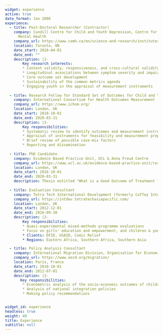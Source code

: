 ```yaml
---
widget: experience
active: true
date_format: Jan 2006
experience:
  - title: Post-Doctoral Researcher (Contractor)
    company: Cundill Centre for Child and Youth Depression, Centre for Addiction and
      Mental Health
    company_url: https://www.camh.ca/en/science-and-research/institutes-and-centres/cundill-centre-for-child-and-youth-depression
    location: Toronto, ON
    date_start: 2020-04-01
    date_end: ""
    description: |2-
        Key research interests:
        * Content validity, responsiveness, and cross-cultural validity of functioning scales
        * Longitudinal associations between symptom severity and impairment
        * Core outcome set development
        * Sustainability of the common metrics agenda
        * Engaging youth in the appraisal of measurement instruments
        
  - title: Research Fellow for Standard Set of Outcomes for Child and Youth Anxiety and Depression
    company: International Consortium for Health Outcomes Measurement (ICHOM)
    company_url: https://www.ichom.org/
    location: London, UK
    date_start: 2018-10-01
    date_end: 2020-03-31
    description: |2-
        Key responsibilities:
        * Systematic review to identify outcomes and measurement instruments
        * Appraisal of instruments for feasibility and measurement properties
        * Brief review of possible case-mix factors
        * Reporting and dissemination
          
  - title: PhD Candidate
    company: Evidence Based Practice Unit, UCL & Anna Freud Centre
    company_url: https://www.ucl.ac.uk/evidence-based-practice-unit/research/phd-projects
    location: London, UK
    date_start: 2016-10-01
    date_end: 2020-03-31
    description: Thesis entitled "What is a Good Outcome of Treatment for Adolescent Depression? A Mixed-Methods Exploration of Measurement, Concepts, and Priorities",           supervised by Miranda Wolpert & Julian Edbrooke Childs.
      
  - title: Evaluation Consultant
    company: Tetra Tech International Development (formerly Coffey International)
    company_url: https://intdev.tetratechasiapacific.com/
    location: London, UK
    date_start: 2012-12-01
    date_end: 2016-09-30
    description: |2-
        Key responsibilities:
        * Quasi-experimental mixed-methods programme evaluations
        * Focus on girls' education and empowerment, and children & youth at risk
        * Clients: DFID, USAID, Comic Relief
        * Regions: Eastern Africa, Southern Africa, Southern Asia

  - title: Policy Analysis Consultant
    company: International Migration Division, Organisation for Economic Co-operation and Development (OECD)
    company_url: https://www.oecd.org/migration/
    location: Paris, France
    date_start: 2010-10-01
    date_end: 2012-07-01
    description: |2-
       Key responsibilities:
        * Econometric analysis of the socio-economic outcomes of children of migrants
        * Analysis of national integration policies
        * Making policy recommendations
                     

widget_id: experience
headless: true
weight: 40
title: Experience
subtitle: null
---
```

